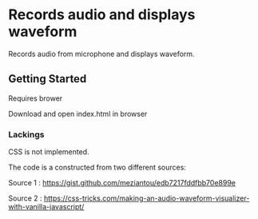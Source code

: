 # Records audio and displays waveform

Records audio from microphone and displays waveform.

## Getting Started

Requires brower

Download and open index.html in browser

### Lackings

CSS is not implemented.

The code is a constructed from two different sources:

Source 1 : https://gist.github.com/meziantou/edb7217fddfbb70e899e 

Source 2 : https://css-tricks.com/making-an-audio-waveform-visualizer-with-vanilla-javascript/


